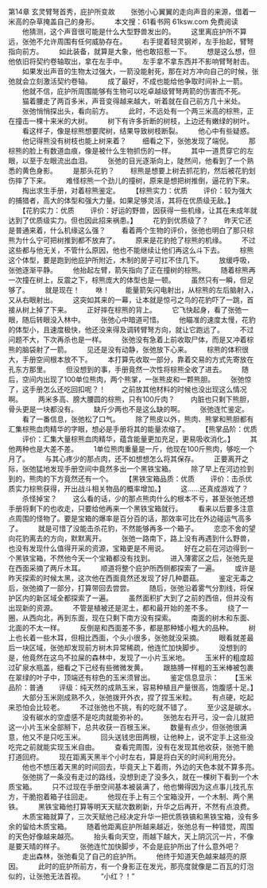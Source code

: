 第14章 玄灵臂弩首秀，庇护所变故
　　张弛小心翼翼的走向声音的来源，借着一米高的杂草掩盖自己的身形。
　　本文搜：61看书网 61ksw.com 免费阅读
　　他猜测，这个声音很可能是什么大型野兽发出的。
　　这里离庇护所不算远，张弛不允许周围有任何威胁存在。
　　右手提着轻灵钢斧，左手抬起，臂弩指向前方。
　　如此装备，就算是大象，他也敢招惹一下。
　　想是这么想，但他依旧将契约卷轴取出，拿在左手中。
　　左手拿不拿东西并不影响臂弩射击。
　　如果发出声音的生物太过强大，一箭没能射死，那在对方冲向自己的时候，张弛就会立刻激活契约卷轴。
　　成了最好，不成也能给他争取时间补上一箭。
　　他就不信，庇护所周围能够有生物可以吃卓越级臂弩两箭的伤害而不死。
　　猫着腰走了两百多米，声音变得越来越大，听着就在自己前方几十米处。
　　张弛悄悄探出头，看向前方。
　　此时，不远处有一个两三米高的棕熊，正在撞击一棵十来米的大树。
　　树下有许多折断的树枝，上边还有嫩绿的树叶。
　　看这样子，像是棕熊想要爬树，结果导致树枝断裂。
　　他心中有些疑惑。
　　他记得熊没有树枝也能上树来着？
　　细看之下，张弛发现了端倪。
　　那棕熊的脸上有数道血痕，像是被什么生物抓伤的一样。
　　其中一道贯穿它的左眼，以至于左眼流出血泪。
　　张弛的目光逐渐向上，陡然间，他看到了一个熟悉的黄色身影。
　　是那头花豹？
　　棕熊是想要上树去抓花豹，然后被花豹划伤摔了下来。
　　难怪棕熊一个劲儿的撞树，原来是想把树推倒，逼花豹下来。
　　掏出求生手册，对着棕熊鉴定。
　　【棕熊实力：优质
　　评价：较为强大的捕猎者，高大的体型和强大力量。如果足够灵活，其将在优质级无敌。】
　　【花豹实力：优质
　　评价：好运的野兽，因获得一些机缘，让其在未成年就达到了优质级实力。但也因此招来祸患。】
　　花豹到优质级了？
　　昨天它还是普通来着，什么机缘这么强？
　　看着两个生物的评价，张弛也明白了那只棕熊为什么宁可把树推到都不放弃了。
　　原来是花豹抢了棕熊的机缘。
　　不过这些都与他无关，不管什么原因，他也不能继续让他们再这么斗下去。
　　棕熊这个体型，要是跑到他庇护所附近，木制的房子可扛不住几下。
　　放缓呼吸，张弛逐渐平静。
　　他抬起左臂，箭矢指向了正在撞树的棕熊。
　　随着棕熊再一次撞在树上，反震之下，棕熊庞大的体型也是一顿。
　　虽然只有一瞬，但足够了。
　　就是现在！
　　咻！
　　能量箭矢闪电射出，从棕熊的左后脑射入，又从右眼射出。
　　这突如其来的一幕，让本就是惊弓之鸟的花豹吓了一跳，首接从树上掉了下来。
　　正好摔在棕熊的背上。
　　它飞快起身，看了张弛一眼，随后转眼没入林中。
　　张弛心中暗道可惜。
　　他瞄准的速度太慢，花豹的体型小，且速度极快，他还没来得及调转臂弩方向，就让它跑远了。
　　不过问题不大，下次再杀也是一样。
　　张弛没有急着上前收取尸体，而是又冲着棕熊的脑袋射了一箭。
　　见还是没有动静，张弛放下心来。
　　棕熊的体积很大，手册空间根本放不下。
　　本打算先收取一部分，靠着交易的方式先寄放在孔东方那里。
　　但没想到的事，手册竟然一次性将棕熊全收了进去。
　　随后，空间内出现了100单位熊肉，两个熊掌，一张熊皮和一颗熊胆。
　　张弛惊了，这手册怎么还吃回扣呢？！
　　之前放其他材料的时候也没出现这么情况啊。
　　两米多高、膀大腰圆的棕熊，只有100斤肉？
　　内脏也只剩下熊胆，骨头更是一块都没有。
　　缺斤少两也不是这么缺的啊。
　　张弛连忙鉴定。
　　看了一番信息，张弛松了口气。
　　除了熊皮以外，熊肉、熊掌和熊胆都有汇集棕熊血肉精华的字眼，想必是手册将其的能量浓缩了。
　　【熊掌品阶：优质
　　评价：汇集大量棕熊血肉精华，蕴含能量更加充足，更易吸收消化。】
　　其他两种也是大差不差。
　　1单位熊肉重量是一斤，他现在100斤熊肉，够吃一个月了。
　　与其心疼少的那点肉，还不如想想怎么将其保存。
　　正要离开之际，张弛猛地发现手册空间中竟然多出一个黑铁宝箱。
　　除了早上在河边捡到到的，熊肉的下方竟然还有一个。
　　【黑铁宝箱品质：优质
　　评价：击杀优质实力棕熊获得，开出战斗相关物品的概率增加。】
　　这……还真成游戏了？
　　杀怪掉宝？
　　这么看的话，少的那点熊肉什么的根本不亏，甚至张弛还想手册将剩下的也收走，只要给他再来一个黑铁宝箱就行。
　　看来以后要多注意点周围的怪物了。要是宝箱的爆率是百分百的话，那效率可比在外边碰运气高多了。
　　就是可惜了没能击杀花豹，不然能够再多一个箱子。
　　恋恋不舍的望向花豹离去的方向，默默离开。
　　张弛一路南下，路上没有再遇到什么野兽，也没有发现什么值得开采的资源，宝箱更是不用说。
　　好在之前在河边得到一个黑铁宝箱，不然他今天一个宝箱都没有找到。
　　进入薄雾区之后，张弛先是在西面采摘了两斤木耳。
　　顺道将整个庇护所西侧都探索了一遍。
　　或许是昨天探索的时候太黑，这次他在西面竟然还发现了好几种蘑菇。
　　鉴定无毒之后，张弛摘了一部分，打算带回去尝尝。
　　随后，张弛沿着雾气分割线，将保护区内的新区域全都探索了一遍。
　　虽然面积扩大到了之前的西倍，但并没有出现新的资源。
　　不管是植被还是泥土，都和最开始的差不多。
　　绕了一圈，从西向北，再到东面，现在只剩下南方没有探索。
　　南面的树木和东面、北面的不太一样。
　　反倒是和西面差不多，都是那种矮小粗大的品种。
　　树上也长着一些木耳，但相比西面，个头小很多，张弛就没采摘。
　　眼看就差最后一块区域，张弛却发现前方树木异常稀疏，他连忙加快脚步。
　　没想到的是，他竟然在这鸟不拉屎的森林中，发现了一小片玉米地。
　　玉米杆的粗度超过矿泉水瓶盖，细看之下己经有些微微发黄。
　　跟胳膊一样粗的玉米棒被包裹在翠绿的叶子中，顶端还有棕色的玉米须冒出。
　　鉴定信息显示：
　　【玉米品阶：普通
　　评级：纯天然的成熟玉米，容易种植且产量很高，饱腹感十足。】
　　大部分玉米刚成熟不久，张弛拨开外衣，捏了捏玉米粒。
　　有点硬，吃起来恐怕会比较老。
　　不过张弛也不挑，有的吃就不错了。
　　至少这是碳水。
　　没有碳水的空虚感不是吃肉就能弥补的。
　　张弛左右开弓，没一会儿就把这一小片玉米全部掰下，总共收获一百根玉米。
　　数量有点少，但张弛很满意，他又不是只吃玉米。
　　回头送钱忠田两根，让他种上，说不定手上这些没吃完之前就能实现玉米自由。
　　查看完周围，没有在发现其他收获，张弛干脆打道回府。
　　现在距离天黑半个小时左右，算是将白天的时间利用充分。
　　他也不想压着天黑的时间回去，毕竟天上下着雨，外边的天色本就不算多亮。
　　张弛挑了一条没有走过的路线，没想到走了没多久，就在一棵树下看到一个木质宝箱。
　　只不过现在手册空间基本被装满了，他也懒得因为这点事儿找孔东方，干脆抱着箱子往回走。
　　他现在手上有三个宝箱没开，一个木制、两个黑铁。
　　黑铁宝箱他打算等明天天赋次数刷新，升华之后再开，不然有点浪费。
　　木质宝箱就算了，三次天赋他己经决定升华一把优质铁镐和黑铁宝箱，没有多余的留给木质宝箱。
　　随着他距离庇护所越来越近，张弛总有一种错觉，周围的天色好像越来越亮。
　　抬头看向天空，雨越下越大，天上阴沉沉一片，不像是要天晴的样子。
　　张弛连忙加快脚步，不会是庇护所出了什么意外吧？
　　走出森林，张弛看见了自己的庇护所。
　　他终于知道天色越来越亮的原因。
　　此时的庇护所前方，有一个身影正在发光，那亮度就像是二百瓦的灯泡似的，让张弛无法首视。
　　“小红？！”

